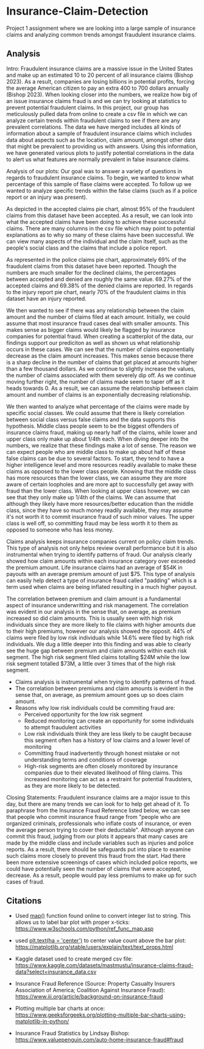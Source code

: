 # Insurance-Claim-Detection
Project 1 assignment where we are looking into a large sample of insurance claims and analyzing common trends amongst fraudulent insurance claims.

## Analysis
Intro:
Fraudulent insurance claims are a massive issue in the United States and make up an estimated 10 to 20 percent of all insurance claims (Bishop 2023). As a result, companies are losing billions in potential profits, forcing the average American citizen to pay an extra 400 to 700 dollars annually (Bishop 2023). When looking closer into the numbers, we realize how big of an issue insurance claims fraud is and we can try looking at statistics to prevent potential fraudulent claims. In this project, our group has meticulously pulled data from online to create a csv file in which we can analyze certain trends within fraudulent claims to see if there are any prevalent correlations. The data we have merged includes all kinds of information about a sample of fraudulent insurance claims which includes data about aspects such as the location, claim amount, amongst other data that might be prevalent to providing us with answers. Using this information, we have generated various plots to justify potential correlations in the data to alert us what features are normally prevalent in false insurance claims.

Analysis of our plots:
Our goal was to answer a variety of questions in regards to fraudulent insurance claims. To begin, we wanted to know what percentage of this sample of flase claims were accepted. To follow up we wanted to analyze specific trends within the false claims (such as if a police report or an injury was present).

As depicted in the accepted claims pie chart, almost 95% of the fraudulent claims from this dataset have been accepted. As a result, we can look into what the accepted claims have been doing to achieve these successful claims. There are many columns in the csv file which may point to potential explanations as to why so many of these claims have been successful. We can view many aspects of the individual and the claim itself, such as the people's social class and the claims that include a police report.

As represented in the police claims pie chart, approximately 69% of the fraudulent claims from this dataset have been reported. Though the numbers are much smaller for the declined claims, the percentages between accepted and denied are roughly the same value. 69.27% of the accepted claims and 69.38% of the denied claims are reported. In regards to the injury report pie chart, nearly 70% of the fraudulent claims in this dataset have an injury reported.

We then wanted to see if there was any relationship between the claim amount and the number of claims filed at each amount. Initially, we could assume that most insurance fraud cases deal with smaller amounts. This makes sense as bigger claims would likely be flagged by insurance companies for potential fraud. When creating a scatterplot of the data, our findings support our prediciton as well as shown us what relationship occurs in these cases. We can see that the number of claims exponentially decrease as the claim amount increases. This makes sense because there is a sharp decline in the number of claims that get placed at amounts higher than a few thousand dollars. As we continue to slightly increase the values, the number of claims associated with them severely dip off. As we continue moving further right, the number of claims made seem to taper off as it heads towards 0. As a result, we can assume the relationship between claim amount and number of claims is an exponentially decreasing relationship.

We then wanted to analyze what percentage of the claims were made by specific social classes. We could assume that there is likely correlation between social class versus false claims and the data supports this hypothesis. Middle class people seem to be the biggest offenders of insurance claims fraud, making up nearly half of the claims, while lower and upper class only make up about 1/4th each. When diving deeper into the numbers, we realize that these findings make a lot of sense. The reason we can expect people who are middle class to make up about half of these false claims can be due to several factors. To start, they tend to have a higher intelligence level and more resources readily available to make these claims as opposed to the lower class people. Knowing that the middle class has more resources than the lower class, we can assume they are more aware of certain loopholes and are more apt to successfully get away with fraud than the lower class. When looking at upper class however, we can see that they only make up 1/4th of the claims. We can assume that although they likely have more resources/better education than the middle class, since they have so much money readily available, they may assume it's not worth it to commit insurance fraud of such minor values. The upper class is well off, so committing fraud may be less worth it to them as opposed to someone who has less money.

Claims analysis keeps insurance companies current on policy claim trends. This type of analysis not only helps review overall performance but it is also instrumental when trying to identify patterns of fraud. Our analysis clearly showed how claim amounts within each insurance category over exceeded the premium amount. Life insurance claims had an average of $54K in payouts with an average premium amount of just $75. This type of analysis can easily help detect a type of insurance fraud called "padding" which is a term used when claims are being inflated resulting in a much higher payout. 

The correlation between premium and claim amount is a fundamental aspect of insurance underwritting and risk management. The correlation was evident in our analysis in the sense that, on average, as premium increased so did claim amounts. This is usually seen with high risk individuals since they are more likely to file claims with higher amounts due to their high premiums, however our analysis showed the opposit. 44% of claims were filed by low risk individuals while 14.6% were filed by high risk individuals. We dug a little deeper into this finding and was able to clearly see the huge gap between premium and claim amounts within each risk segment. The high risk segment filed claims totalling $24M while the low risk segment totalled $73M, a little over 3 times that of the high risk segment. 

* Claims analysis is instrumental when trying to identify patterns of fraud.
* The correlation between premiums and claim amounts is evident in the sense that, on average, as premium amount goes up so does claim amount. 
* Reasons why low risk individuals could be commiting fraud are:
    * Perceived opportunity for the low risk segment
    * Reduced monitoring can create an opportunity for some individuals to attempt fraudulent activities
    * Low risk individuals think they are less likely to be caught because this segment often has a history of low claims and a lower level of monitoring
    * Committing fraud inadvertently through honest mistake or not understanding terms and conditions of coverage
    * High-risk segments are often closely monitored by insurance companies due to their elevated likelihood of filing claims. This increased monitoring can act as a restraint for potential fraudsters, as they are more likely to be detected.

Closing Statements:
Fraudulent insurance claims are a major issue to this day, but there are many trends we can look for to help get ahead of it. To paraphrase from the Insurance Fraud Reference listed below, we can see that people who commit insurance fraud range from "people who are organized criminals, professionals who inflate costs of insurance, or even the average person trying to cover their deductable". Although anyone can commit this fraud, judging from our plots it appears that many cases are made by the middle class and include variables such as injuries and police reports. As a result, there should be safeguards put into place to examine such claims more closely to prevent this fraud from the start. Had there been more extensive screenings of cases which included police reports, we could have potentially seen the number of claims that were accepted, decrease. As a result, people would pay less premiums to make up for such cases of fraud.

## Citations

- Used [map()](https://www.w3schools.com/python/ref_func_map.asp) function found online to convert integer list to string. This allows us to label bar plot with proper x-ticks:
https://www.w3schools.com/python/ref_func_map.asp

- used [plt.text(ha = 'center')](https://matplotlib.org/stable/users/explain/text/text_props.html) to center value count above the bar plot:
https://matplotlib.org/stable/users/explain/text/text_props.html

- Kaggle dataset used to create merged csv file:
https://www.kaggle.com/datasets/mastmustu/insurance-claims-fraud-data?select=insurance_data.csv

- Insurance Fraud Reference (Source: Property Casualty Insurers Association of America; Coalition Against Insurance Fraud): https://www.iii.org/article/background-on-insurance-fraud

- Plotting multiple bar charts at once: https://www.geeksforgeeks.org/plotting-multiple-bar-charts-using-matplotlib-in-python/

- Insurance Fraud Statistics by Lindsay Bishop: https://www.valuepenguin.com/auto-home-insurance-fraud#fraud
